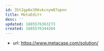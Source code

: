 ```yaml
---
id: 35t2gp6e396vkcnym87apnn
title: MetaEdit+
desc: ''
updated: 1685576363273
created: 1685576344264
---
```


- url: https://www.metacase.com/solution/